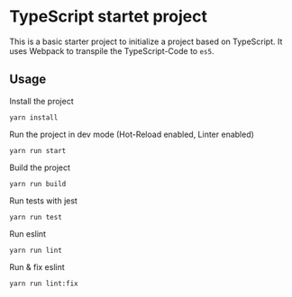 # TypeScript startet project

This is a basic starter project to initialize a project based on TypeScript. 
It uses Webpack to transpile the TypeScript-Code to `es5`. 


## Usage

Install the project
```
yarn install
```

Run the project in dev mode (Hot-Reload enabled, Linter enabled)
```
yarn run start
```

Build the project
```
yarn run build
```

Run tests with jest
```
yarn run test
```

Run eslint
```
yarn run lint
```

Run & fix eslint
```
yarn run lint:fix
```
